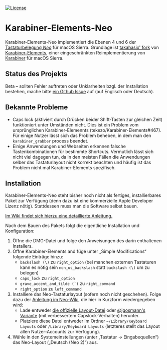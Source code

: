 [![License](https://img.shields.io/badge/license-Public%20Domain-blue.svg)](https://github.com/tekezo/Karabiner-Elements/blob/master/LICENSE.md)

# Karabiner-Elements-Neo

Karabiner-Elements-Neo implementiert die Ebenen 4 und 6 der
[Tastaturbelegung *Neo*](http://neo-layout.org/) für macOS Sierra.
Grundlage ist [takahasix' fork](https://github.com/takahasix/Karabiner-Elements)
von [Karabiner-Elements](https://github.com/tekezo/Karabiner-Elements), einer
eingeschränkten Reimplementierung von [Karabiner](https://github.com/tekezo/Karabiner)
für macOS Sierra.

## Status des Projekts

Beta – sollten Fehler auftreten oder Unklarheiten bzgl. der Installation
bestehen, mache bitte [ein Github Issue](https://github.com/jgosmann/Karabiner-Elements-Neo/issues)
auf (auf Englisch oder Deutsch).

## Bekannte Probleme

* Caps lock (aktiviert durch Drücken beider Shift-Tasten zur gleichen Zeit)
  funktioniert unter Umständen nicht. Dies ist ein Problem vom ursprünglichen
  Karabiner-Elemennts (tekezo/Karabiner-Elements#467). Für einige Nutzer lässt
  sich das Problem beheben, in dem man den `karabiner_grabber` process beendet.
* Einige Anwendungen und Webseiten erkennen falsche Tastenkombinationen für
  bestimmte Shortcuts. Vermutlich lässt sich nicht viel dagegen tun, da in den
  meisten Fällen die Anwendungen selber das Tastaturlayout nicht korrekt
  beachten und häufig ist das Problem nicht mal Karabiner-Elements spezifisch.

## Installation

Karabiner-Elements-Neo steht bisher noch nicht als fertiges, installierbares
Paket zur Verfügung (denn dazu ist eine kommerzielle Apple Developer Lizenz
nötig). Stattdessen muss man die Software selbst bauen.

[Im Wiki findet sich hierzu eine detaillierte Anleitung.](https://github.com/jgosmann/Karabiner-Elements-Neo/wiki/Karabiner-Elements-Neo-selbst-bauen)

Nach dem Bauen des Pakets folgt die eigentliche Installation und Konfiguration:

1. Öffne die DMG-Datei und folge den Anweisungen des darin enthaltenen Installers.
2. Öffne Karabiner-Elements and füge unter „Simple Modifications“ folgende Einträge hinzu:
   * `backslash (\)` zu `right_option` (bei manchen externen Tastaturen kann es
     nötig sein `non_us_backslash` statt `backslash (\)` um zu belegen)
   * `caps_lock` zu `right_option`
   * ``grave_accent_and_tilde (`)`` zu `right_command`
   * `right_option` zu `left_command`
3. Installiere das Neo-Tastaturlayout (sofern noch nicht geschehen).
   Folge dazu der [Anleitung im Neo-Wiki](https://wiki.neo-layout.org/wiki/Neo%20auf%20dem%20Apple%20Macintosh%20einrichten),
   die hier in Kurzform wiedergegeben wird:
   * Lade entweder [die offizielle Layout-Datei](http://wiki.neo-layout.org/browser/mac_osx/neo.keylayout?format=raw)
     oder [@jgosmann's Variante](https://github.com/jgosmann/neo2-layout-osx)
     (mit verbessertem Capslock-Verhalten) herunter.
   * Platziere diese Datei entweder im Ordner `~/Library/Keyboard Layouts`
     oder `/Library/Keyboard Layouts` (letzteres stellt das Layout allen
     Nutzer-Accounts zur Verfügung).
4. Wähle in den Systemeinstellungen (unter „Tastatur → Eingabequellen“) das
   Neo-Layout („Deutsch (Neo 2)“) aus.
